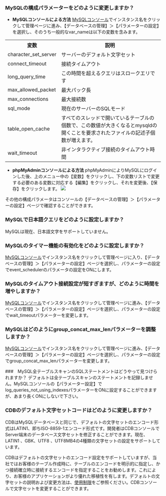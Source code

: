 ### MySQLの構成パラメーターをどのように変更しますか？
- **MySQLコンソールによる方法**
[MySQLコンソール](https://console.cloud.tencent.com/cdb)でインスタンス名をクリックして管理ページに進み、【データベースの管理】＞【パラメーターの設定】を選択し、そのうち一般的なvar\_nameは以下の変数を含みます。
<table class="t">
<tbody><tr>
<th>変数
</th><th>説明
</th></tr>
<tr>
<td> character_set_server
</td><td>サーバーのデフォルト文字セット
</td></tr>
<tr>
<td> connect_timeout
</td><td>接続タイムアウト
</td></tr>
<tr>
<td> long_query_time
</td><td>この時間を超えるクエリはスロークエリです
</td></tr>
<tr>
<td> max_allowed_packet
</td><td>最大パック長
</td></tr>
<tr>
<td> max_connections
</td><td>最大接続数
</td></tr>
<tr>
<td> sql_mode
</td><td>現在のサーバーのSQLモード
</td></tr>
<tr>
<td> table_open_cache
</td><td>すべてのスレッドで開いているテーブルの個数で、この数値が大きくなるとmysqldの開くことを要求されたファイルの記述子個数が増えます。
</td></tr>
<tr>
<td> wait_timeout
</td><td>非インタラクティブ接続のタイムアウト時間
</td></tr></tbody></table>

- **phpMyAdminコンソールによる方法**
phpMyAdminによりMySQLにログインした後、上のメニュー中の【変数】をクリックし、下の変数リストで変更する必要のある変数に対応する【編集】をクリックし、それを変更後、【保存】をクリックします。
![](https://main.qcloudimg.com/raw/214fec618ff4e166c6e4d747be3fea0b.png)

その他の構成パラメータはコンソールの【データベースの管理】＞【パラメーターの設定】ページで確認することができます。

### MySQLで日本語クエリをどのように設定しますか？
MySQLは現在、日本語文字をサポートしていません。

### MySQLのタイマー機能の有効化をどのように設定しますか？
[MySQLコンソール](https://console.cloud.tencent.com/cdb)でインスタンス名をクリックして管理ページに入り、【データベースの管理】＞【パラメーターの設定】ページを選択し、パラメーターの設定でevent_schedulerのパラメータの設定をONにします。

### MySQLのタイムアウト接続設定が短すぎますが、どのように時間を増やしますか？
[MySQLコンソール](https://console.cloud.tencent.com/cdb)でインスタンス名をクリックして管理ページに進み、【データベースの管理】＞【パラメーターの設定】ページを選択し、パラメーターの設定でwait_timeoutパラメーターを変更します。

### MySQLはどのようにgroup_concat_max_lenパラメーターを調整しますか？
[MySQLコンソール](https://console.cloud.tencent.com/cdb)でインスタンス名をクリックして管理ページに進み、【データベースの管理】＞【パラメーターの設定】ページを選択し、パラメーターの設定でgroup_concat_max_lenパラメーターを変更します。

###　MySQL全テーブルスキャンのSQLステートメントはどうやって見つけられますか？
デフォルトは全テーブルスキャンのステートメントを記録しません。MySQLコンソールの【パラメーター設定】でlog_queries_not_using_indexesパラメーターをONに設定することができますが、あまり長くONにしないで下さい。

### CDBのデフォルト文字セットコードはどのように変更しますか？
CDBはMySQLデータベースと同じで、デフォルトの文字セットのエンコード形式はLATIN1、即ちISO-8859-1エンコード形式です。開発者はCDBコンソールでServer端末のデータベース文字セットを修正することができます。現在、LATIN1 、GBK、UTF8 、UTF8MB4の4種類の文字セットの設定をサポートしています。

CDBはデフォルトの文字セットのエンコード設定をサポートしていますが、当社ではお客様のテーブル作成時に、テーブルのエンコードを明示的に指定し、かつ接続確立時に接続するエンコードを指定することをお勧めします。これにより、お客様のアプリケーションがより優れた移植性を有します。デフォルトの文字セットの説明および変更方法は、<a href="https://intl.cloud.tencent.com/document/product/236/7259" target="_blank">使用制限</a>をご参照ください。CDBコンソールで文字セットを変更することができます。
